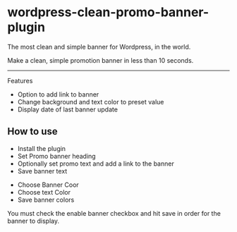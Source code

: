 # wordpress-clean-promo-banner-plugin
<p>The most clean and simple banner for Wordpress, in the world.</p>
<p>Make a clean, simple promotion banner in less than 10 seconds.</p>
<hr>
<p>Features</p>
<ul>
  <li>Option to add link to banner</li>
  <li>Change background and text color to preset value</li>
  <li>Display date of last banner update</li>
</ul>

<h2>How to use</h2>
<ul>
<li>Install the plugin</li>
<li>Set Promo banner heading</li>
<li>Optionally set promo text and add a link to the banner</li>
<li>Save banner text</li>
</ul>
<ul>
<li>Choose Banner Coor</li>
<li>Choose text Color</li>
<li>Save banner colors</li>
</ul>

</b>You must check the enable banner checkbox and hit save in order for the banner to display.</b>
